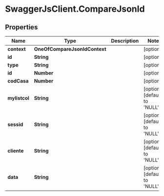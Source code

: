 # SwaggerJsClient.CompareJsonld

## Properties

| Name          | Type                          | Description | Notes                                    |
| ------------- | ----------------------------- | ----------- | ---------------------------------------- |
| **context**   | **OneOfCompareJsonldContext** |             | [optional]                               |
| **id**        | **String**                    |             | [optional]                               |
| **type**      | **String**                    |             | [optional]                               |
| **id**        | **Number**                    |             | [optional]                               |
| **codCasa**   | **Number**                    |             | [optional]                               |
| **mylistcol** | **String**                    |             | [optional] [default to &#x27;NULL&#x27;] |
| **sessid**    | **String**                    |             | [optional] [default to &#x27;NULL&#x27;] |
| **cliente**   | **String**                    |             | [optional] [default to &#x27;NULL&#x27;] |
| **data**      | **String**                    |             | [optional] [default to &#x27;NULL&#x27;] |
